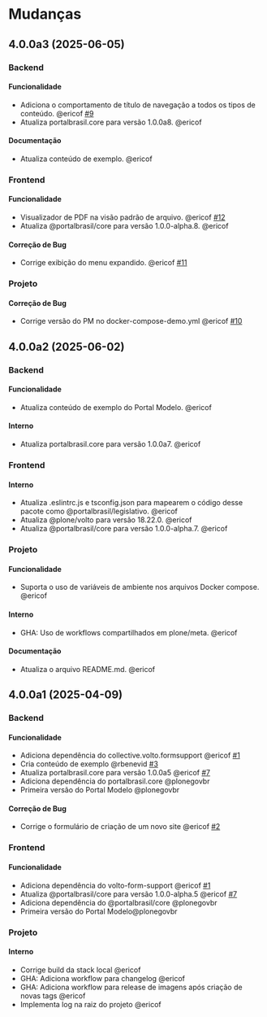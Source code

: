 # Mudanças

<!-- towncrier release notes start -->
## 4.0.0a3 (2025-06-05)

### Backend


#### Funcionalidade

- Adiciona o comportamento de título de navegação a todos os tipos de conteúdo. @ericof [#9](https://github.com/portal-br/legislativo/issues/9)
- Atualiza portalbrasil.core para versão 1.0.0a8. @ericof 


#### Documentação

- Atualiza conteúdo de exemplo. @ericof 



### Frontend


#### Funcionalidade

- Visualizador de PDF na visão padrão de arquivo. @ericof [#12](https://github.com/portal-br/legislativo/issue/12)
- Atualiza @portalbrasil/core para versão 1.0.0-alpha.8. @ericof 


#### Correção de Bug

- Corrige exibição do menu expandido. @ericof [#11](https://github.com/portal-br/legislativo/issue/11)



### Projeto


#### Correção de Bug

- Corrige versão do PM no docker-compose-demo.yml @ericof [#10](https://github.com/portal-br/legislativo/issue/10)



## 4.0.0a2 (2025-06-02)

### Backend


#### Funcionalidade

- Atualiza conteúdo de exemplo do Portal Modelo. @ericof 


#### Interno

- Atualiza portalbrasil.core para versão 1.0.0a7. @ericof 



### Frontend


#### Interno

- Atualiza .eslintrc.js e tsconfig.json para mapearem o código desse pacote como @portalbrasil/legislativo. @ericof 
- Atualiza @plone/volto para versão 18.22.0. @ericof 
- Atualiza @portalbrasil/core para versão 1.0.0-alpha.7. @ericof 



### Projeto


#### Funcionalidade

- Suporta o uso de variáveis de ambiente nos arquivos Docker compose. @ericof 


#### Interno

- GHA: Uso de workflows compartilhados em plone/meta. @ericof 


#### Documentação

- Atualiza o arquivo README.md. @ericof 



## 4.0.0a1 (2025-04-09)

### Backend


#### Funcionalidade

- Adiciona dependência do collective.volto.formsupport @ericof [#1](https://github.com/portal-br/legislativo/issues/1)
- Cria conteúdo de exemplo @rbenevid [#3](https://github.com/portal-br/legislativo/issues/3)
- Atualiza portalbrasil.core para versão 1.0.0a5 @ericof [#7](https://github.com/portal-br/legislativo/issues/7)
- Adiciona dependência do portalbrasil.core @plonegovbr 
- Primeira versão do Portal Modelo @plonegovbr 


#### Correção de Bug

- Corrige o formulário de criação de um novo site @ericof [#2](https://github.com/portal-br/legislativo/issues/2)



### Frontend


#### Funcionalidade

- Adiciona dependência do volto-form-support @ericof [#1](https://github.com/portal-br/legislativo/issue/1)
- Atualiza @portalbrasil/core para versão 1.0.0-alpha.5 @ericof [#7](https://github.com/portal-br/legislativo/issue/7)
- Adiciona dependência do @portalbrasil/core @plonegovbr 
- Primeira versão do Portal Modelo@plonegovbr 



### Projeto


#### Interno

- Corrige build da stack local @ericof 
- GHA: Adiciona workflow para changelog @ericof 
- GHA: Adiciona workflow para release de imagens após criação de novas tags @ericof 
- Implementa log na raiz do projeto @ericof 


